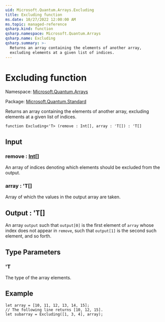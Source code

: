 ```yaml
---
uid: Microsoft.Quantum.Arrays.Excluding
title: Excluding function
ms.date: 10/27/2022 12:00:00 AM
ms.topic: managed-reference
qsharp.kind: function
qsharp.namespace: Microsoft.Quantum.Arrays
qsharp.name: Excluding
qsharp.summary: >-
  Returns an array containing the elements of another array,
  excluding elements at a given list of indices.
---
```


# Excluding function

Namespace: [Microsoft.Quantum.Arrays](xref:Microsoft.Quantum.Arrays)

Package: [Microsoft.Quantum.Standard](https://nuget.org/packages/Microsoft.Quantum.Standard)


Returns an array containing the elements of another array,excluding elements at a given list of indices.

```qsharp
function Excluding<'T> (remove : Int[], array : 'T[]) : 'T[]
```


## Input

### remove : [Int](xref:microsoft.quantum.qsharp.valueliterals#int-literals)[]

An array of indices denoting which elements should be excludedfrom the output.


### array : 'T[]

Array of which the values in the output array are taken.



## Output : 'T[]

An array `output` such that `output[0]` is the first elementof `array` whose index does not appear in `remove`,such that `output[1]` is the second such element, and soforth.

## Type Parameters

### 'T

The type of the array elements.

## Example

```qsharplet array = [10, 11, 12, 13, 14, 15];// The following line returns [10, 12, 15].let subarray = Excluding([1, 3, 4], array);```